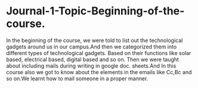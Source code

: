 # Journal-1-Topic-Beginning-of-the-course.
In the beginning of the course, we were told to list out the technological gadgets around us in our campus.And then we categorized them into different types of technological gadgets. Based on their functions like solar based, electrical based, digital based and so on. Then we were taught about including mails during writing in google doc. sheets.And In this course also we got to know about the elements in the emails like Cc,Bc and so on.We learnt how to mail someone in a proper manner.
